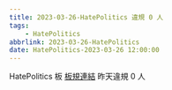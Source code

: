 ```yaml
---
title: 2023-03-26-HatePolitics 違規 0 人
tags:
    - HatePolitics
abbrlink: 2023-03-26-HatePolitics
date: HatePolitics-2023-03-26 12:00:00
---
```

HatePolitics 板 [板規連結](https://www.ptt.cc/bbs/HatePolitics/M.1617115262.A.D60.html)
昨天違規 0 人
